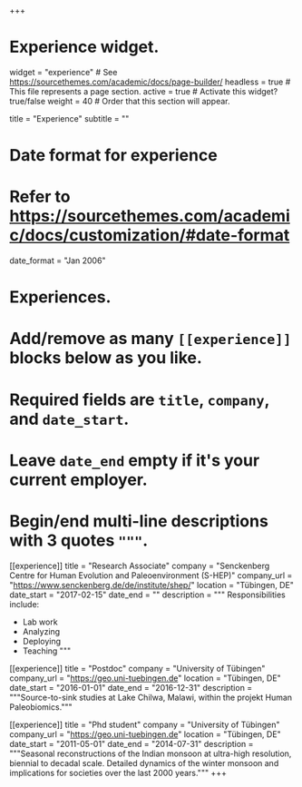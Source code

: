 +++
# Experience widget.
widget = "experience"  # See https://sourcethemes.com/academic/docs/page-builder/
headless = true  # This file represents a page section.
active = true  # Activate this widget? true/false
weight = 40  # Order that this section will appear.

title = "Experience"
subtitle = ""

# Date format for experience
#   Refer to https://sourcethemes.com/academic/docs/customization/#date-format
date_format = "Jan 2006"

# Experiences.
#   Add/remove as many `[[experience]]` blocks below as you like.
#   Required fields are `title`, `company`, and `date_start`.
#   Leave `date_end` empty if it's your current employer.
#   Begin/end multi-line descriptions with 3 quotes `"""`.
[[experience]]
  title = "Research Associate"
  company = "Senckenberg Centre for Human Evolution and Paleoenvironment (S-HEP)"
  company_url = "https://www.senckenberg.de/de/institute/shep/"
  location = "Tübingen, DE"
  date_start = "2017-02-15"
  date_end = ""
  description = """
  Responsibilities include:
  
  * Lab work
  * Analyzing
  * Deploying
  * Teaching
  """

[[experience]]
  title = "Postdoc"
  company = "University of Tübingen"
  company_url = "https://geo.uni-tuebingen.de"
  location = "Tübingen, DE"
  date_start = "2016-01-01"
  date_end = "2016-12-31"
  description = """Source-to-sink studies at Lake Chilwa, Malawi, within the projekt Human Paleobiomics."""

[[experience]]
  title = "Phd student"
  company = "University of Tübingen"
  company_url = "https://geo.uni-tuebingen.de"
  location = "Tübingen, DE"
  date_start = "2011-05-01"
  date_end = "2014-07-31"
  description = """Seasonal reconstructions of the Indian monsoon at ultra-high resolution, biennial to decadal scale. Detailed dynamics of the winter monsoon and implications for societies over the last 2000 years."""
+++
